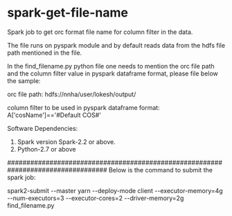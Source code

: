 # spark-get-file-name
Spark job to get orc format file name for column filter in the data.

The file runs on pyspark module and by default reads data from the hdfs file path mentioned in the file.

In the find_filename.py python file one needs to mention the orc file path and the column filter value in pyspark dataframe format, please file below the sample:

orc file path: hdfs://nnha/user/lokesh/output/

column filter to be used in pyspark dataframe format: A['cosName']=='#Default COS#'

Software Dependencies:
1. Spark version Spark-2.2 or above.
2. Python-2.7 or above


##################################################################################
Below is the command to submit the spark job:

spark2-submit --master yarn --deploy-mode client --executor-memory=4g --num-executors=3 --executor-cores=2 --driver-memory=2g find_filename.py
